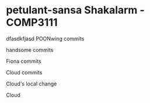 petulant-sansa
Shakalarm - COMP3111
==============

dfasdkfjasd
POONwing commits

handsome commits

Fiona commits

Cloud commits

Cloud's local change

Cloud